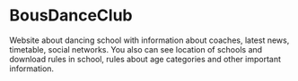 # BousDanceClub
Website about dancing school with information about coaches, latest news, timetable, social networks. You also can see location of schools and download rules in school, rules about age categories and other important information.
